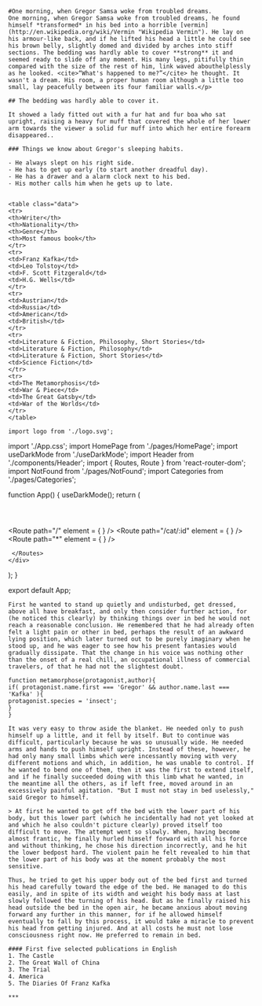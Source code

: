  	#One morning, when Gregor Samsa woke from troubled dreams.
	One morning, when Gregor Samsa woke from troubled dreams, he found himself *transformed* in his bed into a horrible [vermin](http://en.wikipedia.org/wiki/Vermin "Wikipedia Vermin"). He lay on his armour-like back, and if he lifted his head a little he could see his brown belly, slightly domed and divided by arches into stiff sections. The bedding was hardly able to cover **strong** it and seemed ready to slide off any moment. His many legs, pitifully thin compared with the size of the rest of him, link waved abouthelplessly as he looked. <cite>“What's happened to me?”</cite> he thought. It wasn't a dream. His room, a proper human room although a little too small, lay peacefully between its four familiar walls.</p>
	
	## The bedding was hardly able to cover it.
	
	It showed a lady fitted out with a fur hat and fur boa who sat upright, raising a heavy fur muff that covered the whole of her lower arm towards the viewer a solid fur muff into which her entire forearm disappeared..
	
	### Things we know about Gregor's sleeping habits.
	
	- He always slept on his right side.
	- He has to get up early (to start another dreadful day).
	- He has a drawer and a alarm clock next to his bed.
	- His mother calls him when he gets up to late.
	
	
	<table class="data">
	<tr>
	<th>Writer</th>
	<th>Nationality</th>
	<th>Genre</th>
	<th>Most famous book</th>
	</tr>
	<tr>
	<td>Franz Kafka</td>
	<td>Leo Tolstoy</td>
	<td>F. Scott Fitzgerald</td>
	<td>H.G. Wells</td>
	</tr>
	<tr>
	<td>Austrian</td>
	<td>Russia</td>
	<td>American</td>
	<td>British</td>
	</tr>
	<tr>
	<td>Literature & Fiction, Philosophy, Short Stories</td>
	<td>Literature & Fiction, Philosophy</td>
	<td>Literature & Fiction, Short Stories</td>
	<td>Science Fiction</td>
	</tr>
	<tr>
	<td>The Metamorphosis</td>
	<td>War & Piece</td>
	<td>The Great Gatsby</td>
	<td>War of the Worlds</td>
	</tr>
	</table>

    import logo from './logo.svg';
import './App.css';
import HomePage from './pages/HomePage';
import useDarkMode from './useDarkMode';
import Header from './components/Header';
import { Routes, Route } from 'react-router-dom';
import NotFound from './pages/NotFound';
import Categories from './pages/Categories';


function App() {
  useDarkMode();
  return (
    <div className="App dark:bg-[#0f172a] dark:text-white transition duration-500">
      <div className='fixed z-10 w-full top-0 '>
        <Header />
      </div>
     <Routes>
      <Route path="/" element = { <HomePage/> } />
      <Route path="/cat/:id" element = { <Categories/> } />
      <Route path="*" element = { <NotFound/> } />

     </Routes>
    </div>
  );
}

export default App;

	
	First he wanted to stand up quietly and undisturbed, get dressed, above all have breakfast, and only then consider further action, for (he noticed this clearly) by thinking things over in bed he would not reach a reasonable conclusion. He remembered that he had already often felt a light pain or other in bed, perhaps the result of an awkward lying position, which later turned out to be purely imaginary when he stood up, and he was eager to see how his present fantasies would gradually dissipate. That the change in his voice was nothing other than the onset of a real chill, an occupational illness of commercial travelers, of that he had not the slightest doubt.
	
	function metamorphose(protagonist,author){
	if( protagonist.name.first === 'Gregor' && author.name.last === 'Kafka' ){
	protagonist.species = 'insect';
	}
	}
	
	It was very easy to throw aside the blanket. He needed only to push himself up a little, and it fell by itself. But to continue was difficult, particularly because he was so unusually wide. He needed arms and hands to push himself upright. Instead of these, however, he had only many small limbs which were incessantly moving with very different motions and which, in addition, he was unable to control. If he wanted to bend one of them, then it was the first to extend itself, and if he finally succeeded doing with this limb what he wanted, in the meantime all the others, as if left free, moved around in an excessively painful agitation. "But I must not stay in bed uselessly," said Gregor to himself.
	
	> At first he wanted to get off the bed with the lower part of his body, but this lower part (which he incidentally had not yet looked at and which he also couldn't picture clearly) proved itself too difficult to move. The attempt went so slowly. When, having become almost frantic, he finally hurled himself forward with all his force and without thinking, he chose his direction incorrectly, and he hit the lower bedpost hard. The violent pain he felt revealed to him that the lower part of his body was at the moment probably the most sensitive.
	
	Thus, he tried to get his upper body out of the bed first and turned his head carefully toward the edge of the bed. He managed to do this easily, and in spite of its width and weight his body mass at last slowly followed the turning of his head. But as he finally raised his head outside the bed in the open air, he became anxious about moving forward any further in this manner, for if he allowed himself eventually to fall by this process, it would take a miracle to prevent his head from getting injured. And at all costs he must not lose consciousness right now. He preferred to remain in bed.
	
	#### First five selected publications in English
	1. The Castle
	2. The Great Wall of China
	3. The Trial
	4. America
	5. The Diaries Of Franz Kafka
	
	***